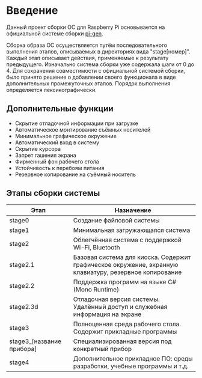 # Введение
Данный проект сборки ОС для Raspberry Pi основывается на официальной
системе сборки [pi-gen](https://github.com/RPi-Distro/pi-gen).

Сборка образа ОС осуществляется путём последовательного выполнения
этапов, описываемых в директориях вида "stage[номер]". Каждый этап описывает
действия, применяемые к результату предыдущего. Изначально система
сборки уже содержала шаги от 0 до 4. Для сохранения совместимости с
официальной системой сборки, было принято решение о добавлении своего
функционала в виде дополнительных промежуточных этапов. Порядок выполнения определяется лексикографически.

## Дополнительные функции
* Скрытие отладочной информации при загрузке
* Автоматическое монтирование съёмных носителей
* Минимальное графическое окружение
* Автоматический вход в систему
* Скрытие курсора
* Запрет гашения экрана
* Фирменный фон рабочего стола
* Устойчивость к перебоям питания
* Резервное копирование на съёмный носитель

## Этапы сборки системы
|           Этап            |                                              Назначение                                                 |
| ------------------------- | ------------------------------------------------------------------------------------------------------- |
| stage0                    | Создание файловой системы                                                                               |
| stage1                    | Минимальная загружающаяся система                                                                       |
| stage2                    | Облегчённая система с поддержкой Wi-Fi, Bluetooth                                                       |
| stage2.1                  | Базовая система для киоска. Содержит графическое окружение, экранную клавиатуру, резервное копирование  |
| stage2.2                  | Поддержка программ на языке C# (Mono Runtime)                                                           |
| stage2.3d                 | Отладочная версия системы. Удалённый доступ и служебная информация на экране                            |
| stage3                    | Полноценная среда рабочего стола. Содержит прикладные программы                                         |
| stage3_[название прибора] | Специализированная версия под конкретный прибор                                                         |
| stage4                    | Дополнительное прикладное ПО: среды разработки, учебные программы и т.д.                                |